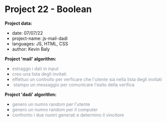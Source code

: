 # Project 22 - Boolean

**Project data:**

* date: 07/07/22
* project-name: js-mail-dadi
* languages: JS, HTML, CSS
* author: Kevin Baly

**Project 'mail' algorithm:**

* <span class="colour" style="color:rgb(139, 148, 158)">estraggo i dati in input</span>
* <span class="colour" style="color:rgb(139, 148, 158)">creo una lista degli invitati</span>
* <span class="colour" style="color:rgb(139, 148, 158)">effettuo un controllo per verficare che l'utente sia nella lista degli invitati</span>
* <span class="colour" style="color:rgb(139, 148, 158)"> stampo un messaggio per comunicare l'esito della verifica</span>

**Project 'dadi' algorithm:**

* <span class="colour" style="color: rgb(139, 148, 158);">genero un numro random per l'utente</span>
* <span class="colour" style="color: rgb(139, 148, 158);">genero un numro random per il computer</span>
* <span class="colour" style="color: rgb(139, 148, 158);">confronto i due numri generati e determino il vincitore</span>
